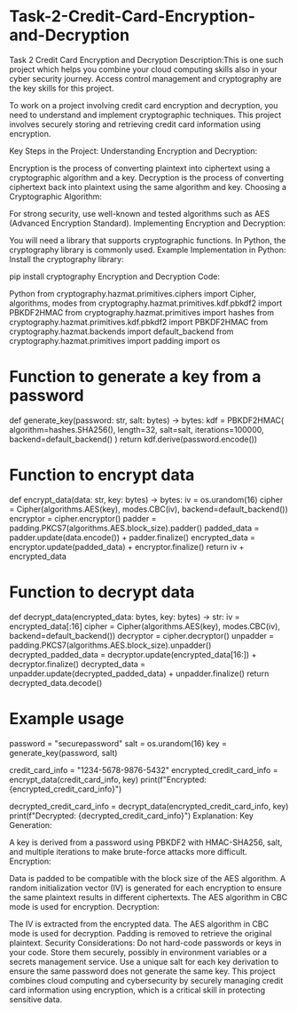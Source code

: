 # Task-2-Credit-Card-Encryption-and-Decryption
Task 2 Credit Card Encryption and Decryption Description:This is one such project which helps you combine your cloud computing skills also in your cyber security journey. Access control management and cryptography are the key skills for this project.



To work on a project involving credit card encryption and decryption, you need to understand and implement cryptographic techniques. This project involves securely storing and retrieving credit card information using encryption.

Key Steps in the Project:
Understanding Encryption and Decryption:

Encryption is the process of converting plaintext into ciphertext using a cryptographic algorithm and a key.
Decryption is the process of converting ciphertext back into plaintext using the same algorithm and key.
Choosing a Cryptographic Algorithm:

For strong security, use well-known and tested algorithms such as AES (Advanced Encryption Standard).
Implementing Encryption and Decryption:

You will need a library that supports cryptographic functions. In Python, the cryptography library is commonly used.
Example Implementation in Python:
Install the cryptography library:

pip install cryptography
Encryption and Decryption Code:

Python
from cryptography.hazmat.primitives.ciphers import Cipher, algorithms, modes
from cryptography.hazmat.primitives.kdf.pbkdf2 import PBKDF2HMAC
from cryptography.hazmat.primitives import hashes
from cryptography.hazmat.primitives.kdf.pbkdf2 import PBKDF2HMAC
from cryptography.hazmat.backends import default_backend
from cryptography.hazmat.primitives import padding
import os

# Function to generate a key from a password
def generate_key(password: str, salt: bytes) -> bytes:
    kdf = PBKDF2HMAC(
        algorithm=hashes.SHA256(),
        length=32,
        salt=salt,
        iterations=100000,
        backend=default_backend()
    )
    return kdf.derive(password.encode())

# Function to encrypt data
def encrypt_data(data: str, key: bytes) -> bytes:
    iv = os.urandom(16)
    cipher = Cipher(algorithms.AES(key), modes.CBC(iv), backend=default_backend())
    encryptor = cipher.encryptor()
    padder = padding.PKCS7(algorithms.AES.block_size).padder()
    padded_data = padder.update(data.encode()) + padder.finalize()
    encrypted_data = encryptor.update(padded_data) + encryptor.finalize()
    return iv + encrypted_data

# Function to decrypt data
def decrypt_data(encrypted_data: bytes, key: bytes) -> str:
    iv = encrypted_data[:16]
    cipher = Cipher(algorithms.AES(key), modes.CBC(iv), backend=default_backend())
    decryptor = cipher.decryptor()
    unpadder = padding.PKCS7(algorithms.AES.block_size).unpadder()
    decrypted_padded_data = decryptor.update(encrypted_data[16:]) + decryptor.finalize()
    decrypted_data = unpadder.update(decrypted_padded_data) + unpadder.finalize()
    return decrypted_data.decode()

# Example usage
password = "securepassword"
salt = os.urandom(16)
key = generate_key(password, salt)

credit_card_info = "1234-5678-9876-5432"
encrypted_credit_card_info = encrypt_data(credit_card_info, key)
print(f"Encrypted: {encrypted_credit_card_info}")

decrypted_credit_card_info = decrypt_data(encrypted_credit_card_info, key)
print(f"Decrypted: {decrypted_credit_card_info}")
Explanation:
Key Generation:

A key is derived from a password using PBKDF2 with HMAC-SHA256, salt, and multiple iterations to make brute-force attacks more difficult.
Encryption:

Data is padded to be compatible with the block size of the AES algorithm.
A random initialization vector (IV) is generated for each encryption to ensure the same plaintext results in different ciphertexts.
The AES algorithm in CBC mode is used for encryption.
Decryption:

The IV is extracted from the encrypted data.
The AES algorithm in CBC mode is used for decryption.
Padding is removed to retrieve the original plaintext.
Security Considerations:
Do not hard-code passwords or keys in your code. Store them securely, possibly in environment variables or a secrets management service.
Use a unique salt for each key derivation to ensure the same password does not generate the same key.
This project combines cloud computing and cybersecurity by securely managing credit card information using encryption, which is a critical skill in protecting sensitive data.
